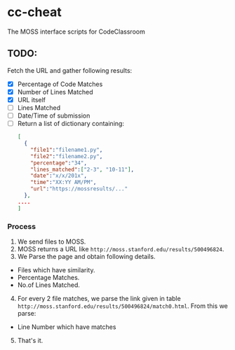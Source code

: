 # cc-cheat
The MOSS interface scripts for CodeClassroom

## TODO:

Fetch the URL and gather following results:

- [x] Percentage of Code Matches
- [x] Number of Lines Matched
- [x] URL itself
- [ ] Lines Matched
- [ ] Date/Time of submission
- [ ] Return a list of dictionary containing:
    ```json
    [
      {
        "file1":"filename1.py",
        "file2":"filename2.py",
        "percentage":"34",
        "lines_matched":["2-3", "10-11"],
        "date":"x/x/201x",
        "time":"XX:YY AM/PM",
        "url":"https://mossresults/..."
      },
    ....
    ]
    ```

### Process

1. We send files to MOSS.
2. MOSS returns a URL like `http://moss.stanford.edu/results/500496824`.
3. We Parse the page and obtain following details.
 - Files which have similarity.
 - Percentage Matches.
 - No.of Lines Matched.
4. For every 2 file matches, we parse the link given in table `http://moss.stanford.edu/results/500496824/match0.html`.
From this we parse:
 - Line Number which have matches
5. That's it.